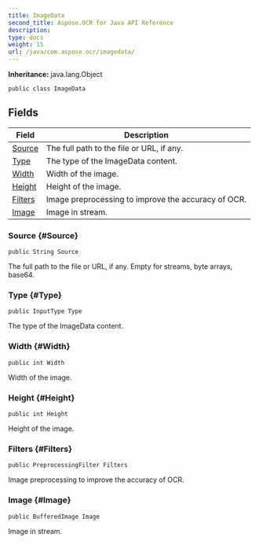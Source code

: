 ```yaml
---
title: ImageData
second_title: Aspose.OCR for Java API Reference
description: 
type: docs
weight: 15
url: /java/com.aspose.ocr/imagedata/
---
```


**Inheritance:**
java.lang.Object
```
public class ImageData
```
## Fields

| Field | Description |
| --- | --- |
| [Source](#Source) | The full path to the file or URL, if any. |
| [Type](#Type) | The type of the ImageData content. |
| [Width](#Width) | Width of the image. |
| [Height](#Height) | Height of the image. |
| [Filters](#Filters) | Image preprocessing to improve the accuracy of OCR. |
| [Image](#Image) | Image in stream. |
### Source {#Source}
```
public String Source
```


The full path to the file or URL, if any. Empty for streams, byte arrays, base64.

### Type {#Type}
```
public InputType Type
```


The type of the ImageData content.

### Width {#Width}
```
public int Width
```


Width of the image.

### Height {#Height}
```
public int Height
```


Height of the image.

### Filters {#Filters}
```
public PreprocessingFilter Filters
```


Image preprocessing to improve the accuracy of OCR.

### Image {#Image}
```
public BufferedImage Image
```


Image in stream.

